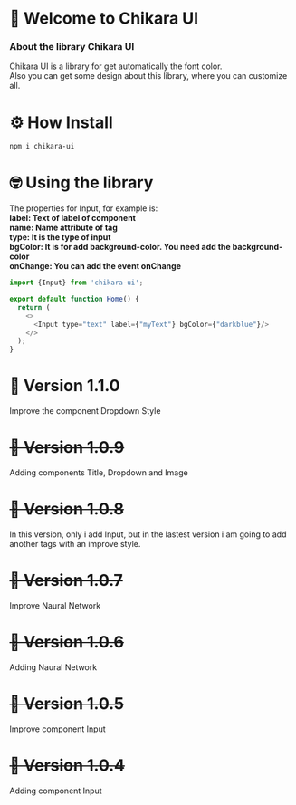 # 👋 Welcome to Chikara UI 

### About the library Chikara UI
Chikara UI is a library for get automatically the font color.<br/>
Also you can get some design about this library, where you can customize all.

# ⚙ How Install
```bash
npm i chikara-ui
```

# 🤓 Using the library

The properties for Input, for example is:<br/>
<b>label: Text of label of component</b><br/>
<b>name: Name attribute of tag</b><br/>
<b>type: It is the type of input</b><br/>
<b>bgColor: It is for add background-color. You need add the background-color</b><br/>
<b>onChange: You can add the event onChange</b><br/>

```js
import {Input} from 'chikara-ui';

export default function Home() {
  return (
    <>
      <Input type="text" label={"myText"} bgColor={"darkblue"}/>
    </>
  );
}
```


# 📝 Version 1.1.0
Improve the component Dropdown Style
# <s>📝 Version 1.0.9 </s>
Adding components Title, Dropdown and Image
# <s>📝 Version 1.0.8 </s>
In this version, only i add Input, but in the lastest version i am going to add another tags with an improve style.
# <s>📝 Version 1.0.7 </s>
Improve Naural Network
# <s>📝 Version 1.0.6 </s>
Adding Naural Network
# <s>📝 Version 1.0.5 </s>
Improve component Input
# <s>📝 Version 1.0.4 </s>
Adding component Input
